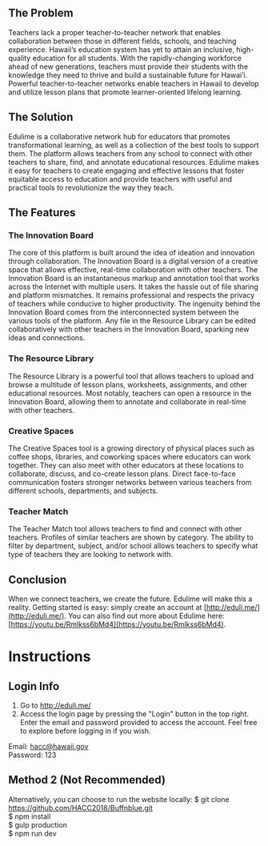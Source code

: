 ## The Problem
Teachers lack a proper teacher-to-teacher network that enables collaboration between those in different fields, schools, and teaching experience. Hawaii’s education system has yet to attain an inclusive, high-quality education for all students. With the rapidly-changing workforce ahead of new generations, teachers must provide their students with the knowledge they need to thrive and build a sustainable future for Hawai’i. Powerful teacher-to-teacher networks enable teachers in Hawaii to develop and utilize lesson plans that promote learner-oriented lifelong learning.

## The Solution
Edulime is a collaborative network hub for educators that promotes transformational learning, as well as a collection of the best tools to support them. The platform allows teachers from any school to connect with other teachers to share, find, and annotate educational resources. Edulime makes it easy for teachers to create engaging and effective lessons that foster equitable access to education and provide teachers with useful and practical tools to revolutionize the way they teach.

## The Features
### The Innovation Board
The core of this platform is built around the idea of ideation and innovation through collaboration. The Innovation Board is a digital version of a creative space that allows effective, real-time collaboration with other teachers. The Innovation Board is an instantaneous markup and annotation tool that works across the Internet with multiple users. It takes the hassle out of file sharing and platform mismatches. It remains professional and respects the privacy of teachers while conducive to higher productivity. The ingenuity behind the Innovation Board comes from the interconnected system between the various tools of the platform. Any file in the Resource Library can be edited collaboratively with other teachers in the Innovation Board, sparking new ideas and connections.

### The Resource Library
The Resource Library is a powerful tool that allows teachers to upload and browse a multitude of lesson plans, worksheets, assignments, and other educational resources. Most notably, teachers can open a resource in the Innovation Board, allowing them to annotate and collaborate in real-time with other teachers.

### Creative Spaces
The Creative Spaces tool is a growing directory of physical places such as coffee shops, libraries, and coworking spaces where educators can work together. They can also meet with other educators at these locations to collaborate, discuss, and co-create lesson plans. Direct face-to-face communication fosters stronger networks between various teachers from different schools, departments, and subjects.

### Teacher Match
The Teacher Match tool allows teachers to find and connect with other teachers. Profiles of similar teachers are shown by category. The ability to filter by department, subject, and/or school allows teachers to specify what type of teachers they are looking to network with.

## Conclusion
When we connect teachers, we create the future. Edulime will make this a reality. Getting started is easy: simply create an account at [http://eduli.me/](http://eduli.me/). You can also find out more about Edulime here: [https://youtu.be/Rmlkss6bMd4](https://youtu.be/Rmlkss6bMd4).

# Instructions
## Login Info
1. Go to http://eduli.me/
2. Access the login page by pressing the "Login" button in the top right. Enter the email and password provided to access the account. Feel free to explore before logging in if you wish.

Email: hacc@hawaii.gov  
Password: 123

## Method 2 (Not Recommended)
Alternatively, you can choose to run the website locally:
$ git clone https://github.com/HACC2018/Buffnblue.git  
$ npm install  
$ gulp production  
$ npm run dev
